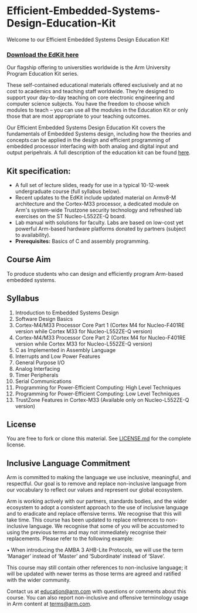 
# Efficient-Embedded-Systems-Design-Education-Kit

Welcome to our Efficient Embedded Systems Design Education Kit!

### [Download the EdKit here](https://github.com/arm-university/Efficient-Embedded-Systems-Design-Education-Kit/archive/refs/heads/main.zip)

Our flagship offering to universities worldwide is the Arm University Program Education Kit series.

These self-contained educational materials offered exclusively and at no cost to academics and teaching staff worldwide. They’re designed to support your day-to-day teaching on core electronic engineering and computer science subjects. You have the freedom to choose which modules to teach – you can use all the modules in the Education Kit or only those that are most appropriate to your teaching outcomes.

Our Efficient Embedded Systems Design Education Kit covers the fundamentals of Embedded Systems design, including how the theories and concepts can be applied in the design and efficient programming of embedded processor interfacing with both analog and digital input and output peripehrals. A full description of the education kit can be found [here](https://www.arm.com/resources/education/education-kits/efficient-embedded-systems).


 ## Kit specification:

* A full set of lecture slides, ready for use in a typical 10-12-week undergraduate course (full syllabus below).
* Recent updates to the EdKit include updated material on Armv8-M architecture and the Cortex-M33 processor, a dedicated module on Arm's system-wide Trustzone security technology and refreshed lab exercises on the ST Nucleo-L552ZE-Q board.
* Lab manual with solutions for faculty. Labs are based on low-cost yet powerful Arm-based hardware platforms donated by partners (subject to availability). 
* **Prerequisites:** Basics of C and assembly programming.

## Course Aim
To produce students who can design and efficiently program Arm-based embedded systems.

## Syllabus
1. Introduction to Embedded Systems Design
1. Software Design Basics 
1. Cortex-M4/M33 Processor Core Part 1 (Cortex M4 for Nucleo-F401RE version while Cortex M33 for Nucleo-L552ZE-Q version)
1. Cortex-M4/M33 Processor Core Part 2 (Cortex M4 for Nucleo-F401RE version while Cortex M33 for Nucleo-L552ZE-Q version)
1. C as Implemented in Assembly Language 
1. Interrupts and Low Power Features  
1. General Purpose I/O
1. Analog Interfacing  
1. Timer Peripherals 
1. Serial Communications
1. Programming for Power-Efficient Computing: High Level Techniques
1. Programming for Power-Efficient Computing: Low Level Techniques
1. TrustZone Features in Cortex-M33 (Available only on Nucleo-L552ZE-Q version)


## License
You are free to fork or clone this material. See [LICENSE.md](https://github.com/arm-university/Efficient-Embedded-Systems-Design-Education-Kit/blob/main/License/LICENSE.md) for the complete license.

## Inclusive Language Commitment
Arm is committed to making the language we use inclusive, meaningful, and respectful. Our goal is to remove and replace non-inclusive language from our vocabulary to reflect our values and represent our global ecosystem.
 
Arm is working actively with our partners, standards bodies, and the wider ecosystem to adopt a consistent approach to the use of inclusive language and to eradicate and replace offensive terms. We recognise that this will take time. This course has been updated to replace references to non-inclusive language. We recognise that some of you will be accustomed to using the previous terms and may not immediately recognise their replacements. Please refer to the following example:

•	When introducing the AMBA 3 AHB-Lite Protocols, we will use the term ‘Manager’ instead of ‘Master’ and ‘Subordinate’ instead of ‘Slave’. 

This course may still contain other references to non-inclusive language; it will be updated with newer terms as those terms are agreed and ratified with the wider community.

Contact us at education@arm.com with questions or comments about this course. You can also report non-inclusive and offensive terminology usage in Arm content at terms@arm.com.
